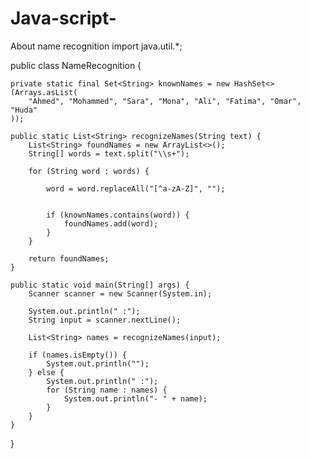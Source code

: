 # Java-script-
About name recognition 
import java.util.*;

public class NameRecognition {

    
    private static final Set<String> knownNames = new HashSet<>(Arrays.asList(
        "Ahmed", "Mohammed", "Sara", "Mona", "Ali", "Fatima", "Omar", "Huda"
    ));

    public static List<String> recognizeNames(String text) {
        List<String> foundNames = new ArrayList<>();
        String[] words = text.split("\\s+");

        for (String word : words) {
           
            word = word.replaceAll("[^a-zA-Z]", "");

            
            if (knownNames.contains(word)) {
                foundNames.add(word);
            }
        }

        return foundNames;
    }

    public static void main(String[] args) {
        Scanner scanner = new Scanner(System.in);

        System.out.println(" :");
        String input = scanner.nextLine();

        List<String> names = recognizeNames(input);

        if (names.isEmpty()) {
            System.out.println("");
        } else {
            System.out.println(" :");
            for (String name : names) {
                System.out.println("- " + name);
            }
        }
    }
}